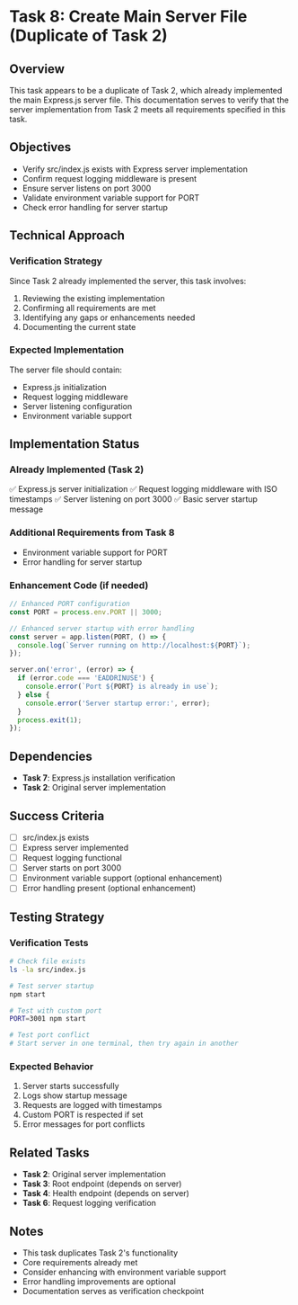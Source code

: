 # Task 8: Create Main Server File (Duplicate of Task 2)

## Overview
This task appears to be a duplicate of Task 2, which already implemented the main Express.js server file. This documentation serves to verify that the server implementation from Task 2 meets all requirements specified in this task.

## Objectives
- Verify src/index.js exists with Express server implementation
- Confirm request logging middleware is present
- Ensure server listens on port 3000
- Validate environment variable support for PORT
- Check error handling for server startup

## Technical Approach

### Verification Strategy
Since Task 2 already implemented the server, this task involves:
1. Reviewing the existing implementation
2. Confirming all requirements are met
3. Identifying any gaps or enhancements needed
4. Documenting the current state

### Expected Implementation
The server file should contain:
- Express.js initialization
- Request logging middleware
- Server listening configuration
- Environment variable support

## Implementation Status

### Already Implemented (Task 2)
✅ Express.js server initialization
✅ Request logging middleware with ISO timestamps
✅ Server listening on port 3000
✅ Basic server startup message

### Additional Requirements from Task 8
- Environment variable support for PORT
- Error handling for server startup

### Enhancement Code (if needed)
```javascript
// Enhanced PORT configuration
const PORT = process.env.PORT || 3000;

// Enhanced server startup with error handling
const server = app.listen(PORT, () => {
  console.log(`Server running on http://localhost:${PORT}`);
});

server.on('error', (error) => {
  if (error.code === 'EADDRINUSE') {
    console.error(`Port ${PORT} is already in use`);
  } else {
    console.error('Server startup error:', error);
  }
  process.exit(1);
});
```

## Dependencies
- **Task 7**: Express.js installation verification
- **Task 2**: Original server implementation

## Success Criteria
- [ ] src/index.js exists
- [ ] Express server implemented
- [ ] Request logging functional
- [ ] Server starts on port 3000
- [ ] Environment variable support (optional enhancement)
- [ ] Error handling present (optional enhancement)

## Testing Strategy

### Verification Tests
```bash
# Check file exists
ls -la src/index.js

# Test server startup
npm start

# Test with custom port
PORT=3001 npm start

# Test port conflict
# Start server in one terminal, then try again in another
```

### Expected Behavior
1. Server starts successfully
2. Logs show startup message
3. Requests are logged with timestamps
4. Custom PORT is respected if set
5. Error messages for port conflicts

## Related Tasks
- **Task 2**: Original server implementation
- **Task 3**: Root endpoint (depends on server)
- **Task 4**: Health endpoint (depends on server)
- **Task 6**: Request logging verification

## Notes
- This task duplicates Task 2's functionality
- Core requirements already met
- Consider enhancing with environment variable support
- Error handling improvements are optional
- Documentation serves as verification checkpoint